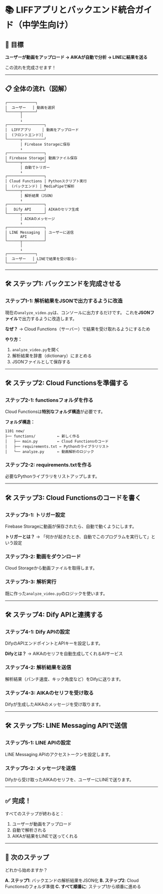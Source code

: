 # 📚 LIFFアプリとバックエンド統合ガイド（中学生向け）

## 🎯 目標

**ユーザーが動画をアップロード → AIKAが自動で分析 → LINEに結果を送る**

この流れを完成させます！

---

## 📋 全体の流れ（図解）

```
┌─────────────┐
│  ユーザー   │ 動画を選択
└──────┬──────┘
       │
       ↓
┌─────────────────┐
│  LIFFアプリ     │ 動画をアップロード
│  (フロントエンド)│
└──────┬──────────┘
       │ Firebase Storageに保存
       ↓
┌─────────────────┐
│ Firebase Storage│ 動画ファイル保存
└──────┬──────────┘
       │ 自動でトリガー
       ↓
┌─────────────────┐
│ Cloud Functions │ Pythonスクリプト実行
│  (バックエンド) │ MediaPipeで解析
└──────┬──────────┘
       │ 解析結果（JSON）
       ↓
┌─────────────────┐
│   Dify API      │ AIKAのセリフ生成
└──────┬──────────┘
       │ AIKAのメッセージ
       ↓
┌─────────────────┐
│ LINE Messaging  │ ユーザーに送信
│      API        │
└──────┬──────────┘
       │
       ↓
┌─────────────┐
│  ユーザー   │ LINEで結果を受け取る✨
└─────────────┘
```

---

## 🛠️ ステップ1: バックエンドを完成させる

### ステップ1-1: 解析結果をJSONで出力するように改造

現在の`analyze_video.py`は、コンソールに出力するだけです。
これを**JSONファイル**で出力するように改造します。

**なぜ？**
→ Cloud Functions（サーバー）で結果を受け取れるようにするため

**やり方：**

1. `analyze_video.py`を開く
2. 解析結果を辞書（dictionary）にまとめる
3. JSONファイルとして保存する

---

## 🛠️ ステップ2: Cloud Functionsを準備する

### ステップ2-1: functionsフォルダを作る

Cloud Functionsは**特別なフォルダ構造**が必要です。

**フォルダ構造：**
```
1101 new/
├── functions/          ← 新しく作る
│   ├── main.py         ← Cloud Functionsのコード
│   ├── requirements.txt ← Pythonのライブラリリスト
│   └── analyze.py      ← 動画解析のロジック
```

### ステップ2-2: requirements.txtを作る

必要なPythonライブラリをリストアップします。

---

## 🛠️ ステップ3: Cloud Functionsのコードを書く

### ステップ3-1: トリガー設定

Firebase Storageに動画が保存されたら、自動で動くようにします。

**トリガーとは？**
→ 「何かが起きたとき、自動でこのプログラムを実行して」という設定

### ステップ3-2: 動画をダウンロード

Cloud Storageから動画ファイルを取得します。

### ステップ3-3: 解析実行

既に作った`analyze_video.py`のロジックを使います。

---

## 🛠️ ステップ4: Dify APIと連携する

### ステップ4-1: Dify APIの設定

DifyのAPIエンドポイントとAPIキーを設定します。

**Difyとは？**
→ AIKAのセリフを自動生成してくれるAIサービス

### ステップ4-2: 解析結果を送信

解析結果（パンチ速度、キック角度など）をDifyに送ります。

### ステップ4-3: AIKAのセリフを受け取る

Difyが生成したAIKAのメッセージを受け取ります。

---

## 🛠️ ステップ5: LINE Messaging APIで送信

### ステップ5-1: LINE APIの設定

LINE Messaging APIのアクセストークンを設定します。

### ステップ5-2: メッセージを送信

Difyから受け取ったAIKAのセリフを、ユーザーにLINEで送ります。

---

## ✅ 完成！

すべてのステップが終わると：
1. ユーザーが動画をアップロード
2. 自動で解析される
3. AIKAが結果をLINEで送ってくれる

---

## 📝 次のステップ

どれから始めますか？

**A. ステップ1**: バックエンドの解析結果をJSON化
**B. ステップ2**: Cloud Functionsのフォルダ準備
**C. すべて順番に**: ステップ1から順番に進める

